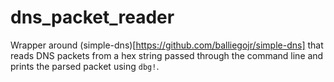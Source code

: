 # dns_packet_reader

Wrapper around (simple-dns)[https://github.com/balliegojr/simple-dns] that reads DNS packets from a hex string passed through the command line and prints the parsed packet using `dbg!`.
